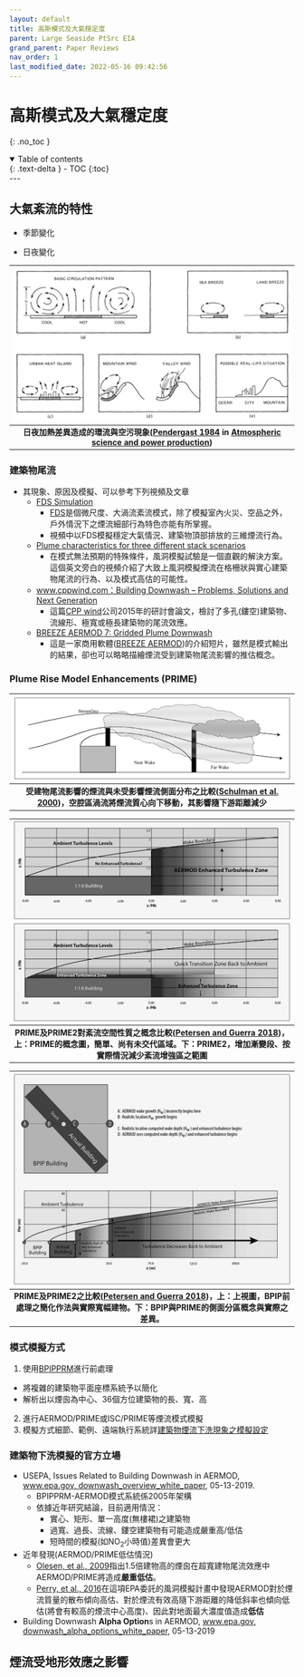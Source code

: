 ```yaml
---
layout: default
title: 高斯模式及大氣穩定度
parent: Large Seaside PtSrc EIA
grand_parent: Paper Reviews
nav_order: 1
last_modified_date: 2022-05-16 09:42:56
---
```


# 高斯模式及大氣穩定度
{: .no_toc }

<details open markdown="block">
  <summary>
    Table of contents
  </summary>
  {: .text-delta }
- TOC
{:toc}
</details>
---

## 大氣紊流的特性
- 季節變化

- 日夜變化

| ![Pendergast1.PNG](https://raw.githubusercontent.com/sinotec2/Focus-on-Air-Quality/main/assets/images/Pendergast1.PNG)|
|:--:|
| <b>日夜加熱差異造成的環流與空污現象([Pendergast 1984][Pendergast 1984] in [Atmospheric science and power production][Randerson 1984])</b>|

[Pendergast 1984]: <https://www.osti.gov/biblio/6503687-atmospheric-science-power-production> "Malcolm M. Pendergast, 1984, Chap. 2, METEOROLOGICAL FUNDAMENTALS, in Atmospheric science and power production (No. DOE/TIC-27601). USDOE Technical Information Center, Oak Ridge, TN."

[Randerson 1984]: <https://www.osti.gov/biblio/6503687-atmospheric-science-power-production> "Randerson, D. (1984). Atmospheric science and power production (No. DOE/TIC-27601). USDOE Technical Information Center, Oak Ridge, TN."
### 建築物尾流
- 其現象、原因及模擬、可以參考下列視頻及文章
  - [FDS Simulation](https://www.youtube.com/watch?v=UkV2JHg9CX8)
    - [FDS](https://pages.nist.gov/fds-smv/)是個微尺度、大渦流紊流模式，除了模擬室內火災、空品之外，戶外情況下之煙流細部行為特色亦能有所掌握。
    - 視頻中以FDS模擬穩定大氣情況、建築物頂部排放的三維煙流行為。
  - [Plume characteristics for three different stack scenarios](https://www.youtube.com/watch?v=qQJRSrfv8eQ)
    - 在模式無法預期的特殊條件，風洞模擬試驗是一個直觀的解決方案。這個英文旁白的視頻介紹了大致上風洞模擬煙流在格柵狀與實心建築物尾流的行為、以及模式高估的可能性。
  - [www.cppwind.com：Building Downwash – Problems, Solutions and Next Generation](ftp://newftp.epa.gov/Air/aqmg/SCRAM/conferences/2015_11th_Conference_On_Air_Quality_Modeling/Presentations/3-6_Building_Downwash-CPP-11thMC.pdf)
    - 這篇[CPP wind](https://cppwind.com/)公司2015年的研討會論文，檢討了多孔(鏤空)建築物、流線形、極寬或極長建築物的尾流效應。
  - [BREEZE AERMOD 7: Gridded Plume Downwash](https://www.youtube.com/watch?v=bgoU9GTNYHs)
    - 這是一家商用軟體([BREEZE AERMOD](https://www.trinityconsultants.com/software/dispersion/aermod))的介紹短片，雖然是模式輸出的結果，卻也可以略略描繪煙流受到建築物尾流影響的推估概念。  

### Plume Rise Model Enhancements (PRIME)

| ![PRIME1.PNG](https://raw.githubusercontent.com/sinotec2/Focus-on-Air-Quality/main/assets/images/PRIME1.PNG)|
|:--:|
| <b>受建物尾流影響的煙流與未受影響煙流側面分布之比較([Schulman et al. 2000][Schulman et al. 2000])，空腔區渦流將煙流質心向下移動，其影響隨下游距離減少</b>|



[Schulman et al. 2000]: <https://www.tandfonline.com/doi/full/10.1080/10473289.2000.10464017> "Schulman, L.L., Strimaitis, D.G., and Scire, J.S. (2000). Development and Evaluation of the PRIME Plume Rise and Building Downwash Model. Journal of the Air & Waste Management Association 50 (3):378–390. doi:10.1080/10473289.2000.10464017.
"

| ![uawm_a_1279088_f0002_b.jpeg](https://raw.githubusercontent.com/sinotec2/Focus-on-Air-Quality/main/assets/images/uawm_a_1279088_f0002_b.jpeg)|
|:--:|
| <b>PRIME及PRIME2對紊流空間性質之概念比較([Petersen and Guerra 2018][Petersen and Guerra 2018])，上：PRIME的概念圖，簡單、尚有未交代區域。下：PRIME2，增加漸變段、按實際情況減少紊流增強區之範圍</b>|

| ![uawm_a_1279088_f0005_b.jpeg](https://raw.githubusercontent.com/sinotec2/Focus-on-Air-Quality/main/assets/images/uawm_a_1279088_f0005_b.jpeg)|
|:--:|
| <b>PRIME及PRIME2之比較([Petersen and Guerra 2018][Petersen and Guerra 2018])，上：上視圖，BPIP前處理之簡化作法與實際寬幅建物。下：BPIP與PRIME的側面分區概念與實際之差異。</b>|

[Petersen and Guerra 2018]: <https://www.sciencedirect.com/science/article/abs/pii/S0167610517306669> "Petersen, R. L. and Guerra, S. A., (2018). PRIME2: Development and evaluation of improved building downwash algorithms for rectangular and streamlined structures. Atmospheric Environment, 173, 67-78."

### 模式模擬方式
1.  使用[BPIPPRM](https://sinotec2.github.io/Focus-on-Air-Quality/PlumeModels/SO_pathways/BPIP/)進行前處理
  - 將複雜的建築物平面座標系統予以簡化
  - 解析出以煙囪為中心、36個方位建築物的長、寬、高
2. 進行AERMOD/PRIME或ISC/PRIME等煙流模式模擬
3. 模擬方式細節、範例、遠端執行系統詳[建築物煙流下洗現象之模擬設定](https://sinotec2.github.io/Focus-on-Air-Quality/PlumeModels/SO_pathways/BPIP/)


### 建築物下洗模擬的官方立場
- USEPA, Issues Related to Building Downwash in AERMOD,  [www.epa.gov, downwash_overview_white_paper](https://www.epa.gov/sites/default/files/2021-01/documents/downwash_overview_white_paper.pdf), 05-13-2019.
  - BPIPPRM-AERMOD模式系統係2005年架構
  - 依據近年研究結論，目前適用情況：
    - 實心、矩形、單一高度(無樓裙)之建築物
    - 過寬、過長、流線、鏤空建築物有可能造成嚴重高/低估
    - 短時間的模擬(如NO<sub>2</sub>小時值)差異會更大
- 近年發現(AERMOD/PRIME低估情況)
  - [Olesen, et al., 2009][3]指出1.5倍建物高的煙囪在超寬建物尾流效應中AERMOD/PRIME將造成**嚴重低估**。
  - [Perry, et al., 2016][4]在這項EPA委託的風洞模擬計畫中發現AERMOD對於煙流質量的散布傾向高估、對於煙流有效高隨下游距離的降低斜率也傾向低估(將會有較高的煙流中心高度)、因此對地面最大濃度值造成**低估**
- Building Downwash **Alpha Option**s in AERMOD, [www.epa.gov, downwash_alpha_options_white_paper](https://www.epa.gov/sites/default/files/2021-01/documents/downwash_alpha_options_white_paper.pdf), 05-13-2019

[1]: <https://www.researchgate.net/publication/264396988_A_DISPERSION_MODELLING_SYSTEM_FOR_URBAN_AIR_POLLUTION> "Kukkonen, J. (1997). A DISPERSION MODELLING SYSTEM FOR URBAN AIR POLLUTION. Finnish Meteorological Institute, Helsinki, Finland."
[2]: <https://www.epa.gov/sites/default/files/2021-01/documents/downwash_overview_white_paper.pdf> "USEPA, Issues Related to Building Downwash in AERMOD, 2021,01"
[3]: <https://link.springer.com/article/10.1007/s10546-009-9355-9> "Olesen, H.R., Berkowicz, R., Ketzel, M., Lofstrom, P. (2009). Validation of OML, AERMOD/PRIME and MISKAM using the Thompson wind tunnel data set for simple stack-building configurations. Boundary-Layer Meteorol. 131, 73-83."
[4]: <https://www.sciencedirect.com/science/article/abs/pii/S1352231016305829> "Perry, S.G., Heist, D.K., Brouwer, L.H., Monbureau, E.M., and L.A. Brixley (2016). Characterization of pollutant dispersion near elongated buildings based on wind tunnel simulations, Atmospheric Environment, Vol. 42, 286-295."

## 煙流受地形效應之影響
